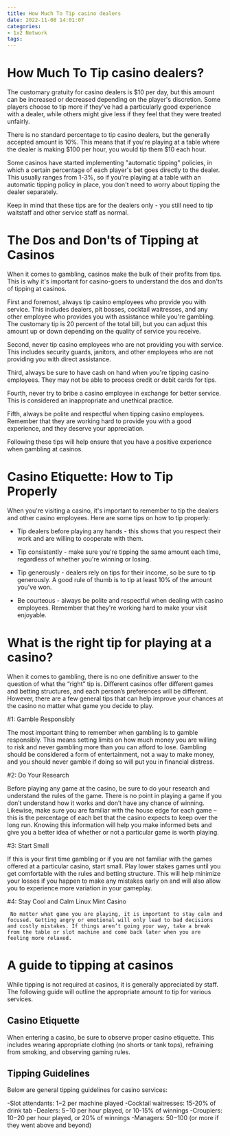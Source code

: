 ```yaml
---
title: How Much To Tip casino dealers
date: 2022-11-08 14:01:07
categories:
- 1x2 Network
tags:
---
```



#  How Much To Tip casino dealers?

The customary gratuity for casino dealers is $10 per day, but this amount can be increased or decreased depending on the player's discretion. Some players choose to tip more if they've had a particularly good experience with a dealer, while others might give less if they feel that they were treated unfairly.

There is no standard percentage to tip casino dealers, but the generally accepted amount is 10%. This means that if you're playing at a table where the dealer is making $100 per hour, you would tip them $10 each hour.

Some casinos have started implementing "automatic tipping" policies, in which a certain percentage of each player's bet goes directly to the dealer. This usually ranges from 1-3%, so if you're playing at a table with an automatic tipping policy in place, you don't need to worry about tipping the dealer separately.

Keep in mind that these tips are for the dealers only - you still need to tip waitstaff and other service staff as normal.

#  The Dos and Don'ts of Tipping at Casinos

When it comes to gambling, casinos make the bulk of their profits from tips. This is why it's important for casino-goers to understand the dos and don'ts of tipping at casinos.

First and foremost, always tip casino employees who provide you with service. This includes dealers, pit bosses, cocktail waitresses, and any other employee who provides you with assistance while you're gambling. The customary tip is 20 percent of the total bill, but you can adjust this amount up or down depending on the quality of service you receive.

Second, never tip casino employees who are not providing you with service. This includes security guards, janitors, and other employees who are not providing you with direct assistance.

Third, always be sure to have cash on hand when you're tipping casino employees. They may not be able to process credit or debit cards for tips.

Fourth, never try to bribe a casino employee in exchange for better service. This is considered an inappropriate and unethical practice.

 Fifth, always be polite and respectful when tipping casino employees. Remember that they are working hard to provide you with a good experience, and they deserve your appreciation.

Following these tips will help ensure that you have a positive experience when gambling at casinos.

#  Casino Etiquette: How to Tip Properly 

When you're visiting a casino, it's important to remember to tip the dealers and other casino employees. Here are some tips on how to tip properly:

- Tip dealers before playing any hands - this shows that you respect their work and are willing to cooperate with them.

- Tip consistently - make sure you're tipping the same amount each time, regardless of whether you're winning or losing.

- Tip generously - dealers rely on tips for their income, so be sure to tip generously. A good rule of thumb is to tip at least 10% of the amount you've won.

- Be courteous - always be polite and respectful when dealing with casino employees. Remember that they're working hard to make your visit enjoyable.

#  What is the right tip for playing at a casino?

When it comes to gambling, there is no one definitive answer to the question of what the “right” tip is. Different casinos offer different games and betting structures, and each person’s preferences will be different. However, there are a few general tips that can help improve your chances at the casino no matter what game you decide to play.

#1: Gamble Responsibly

The most important thing to remember when gambling is to gamble responsibly. This means setting limits on how much money you are willing to risk and never gambling more than you can afford to lose. Gambling should be considered a form of entertainment, not a way to make money, and you should never gamble if doing so will put you in financial distress.

#2: Do Your Research

Before playing any game at the casino, be sure to do your research and understand the rules of the game. There is no point in playing a game if you don’t understand how it works and don’t have any chance of winning. Likewise, make sure you are familiar with the house edge for each game – this is the percentage of each bet that the casino expects to keep over the long run. Knowing this information will help you make informed bets and give you a better idea of whether or not a particular game is worth playing.

#3: Start Small

If this is your first time gambling or if you are not familiar with the games offered at a particular casino, start small. Play lower stakes games until you get comfortable with the rules and betting structure. This will help minimize your losses if you happen to make any mistakes early on and will also allow you to experience more variation in your gameplay.

#4: Stay Cool and Calm
Linux Mint Casino

     No matter what game you are playing, it is important to stay calm and focused. Getting angry or emotional will only lead to bad decisions and costly mistakes. If things aren’t going your way, take a break from the table or slot machine and come back later when you are feeling more relaxed.

#  A guide to tipping at casinos

While tipping is not required at casinos, it is generally appreciated by staff. The following guide will outline the appropriate amount to tip for various services.

 ## Casino Etiquette

When entering a casino, be sure to observe proper casino etiquette. This includes wearing appropriate clothing (no shorts or tank tops), refraining from smoking, and observing gaming rules.

## Tipping Guidelines

Below are general tipping guidelines for casino services:

-Slot attendants: $1-$2 per machine played
-Cocktail waitresses: 15-20% of drink tab
-Dealers: $5-$10 per hour played, or 10-15% of winnings
-Croupiers: $10-$20 per hour played, or 20% of winnings
-Managers: $50-$100 (or more if they went above and beyond)